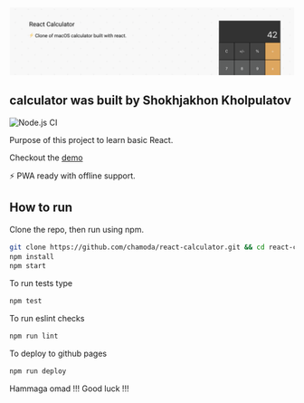 ![banner](banner.png)

## calculator was built by Shokhjakhon Kholpulatov

![Node.js CI](https://github.com/chamoda/react-calculator/workflows/Node.js%20CI/badge.svg)

Purpose of this project to learn basic React.

Checkout the [demo](https://chamoda.com/react-calculator/)

⚡️ PWA ready with offline support.

## How to run

Clone the repo, then run using npm.

```bash
git clone https://github.com/chamoda/react-calculator.git && cd react-calculator
npm install
npm start
```

To run tests type

```bash
npm test
```

To run eslint checks

```bash
npm run lint
```

To deploy to github pages

```bash
npm run deploy
```
Hammaga omad !!!
Good luck !!!
